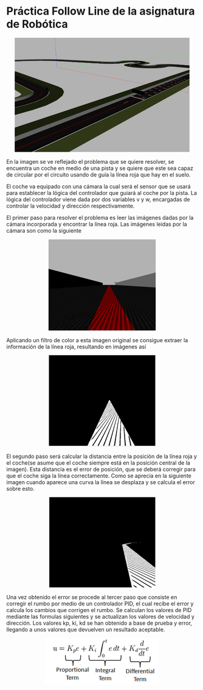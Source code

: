 # Práctica Follow Line de la asignatura de Robótica

<p align="center">
  <img width="460" height="300" src="https://github.com/johnbyrs/Rob-tica/blob/master/Follow_Line/imgs/problema.png">
</p>

En la imagen se ve reflejado el problema que se quiere resolver, se encuentra un coche en medio de una pista y se quiere que este sea capaz de circular por el circuito usando de guía la línea roja que hay en el suelo.

El coche va equipado con una cámara la cual será el sensor que se usará para establecer la lógica del controlador que guiará al coche por la pista. La lógica del controlador viene dada por dos variables v y w, encargadas de controlar la velocidad y dirección respectivamente.

El primer paso para resolver el problema es leer las imágenes dadas por la cámara incorporada y encontrar la línea roja.
Las imágenes leidas por la cámara son como la siguiente 

<p align="center">
  <img src="https://github.com/johnbyrs/Rob-tica/blob/master/Follow_Line/imgs/Fotoraw.png">
</p>

Aplicando un filtro de color a esta imagen original se consigue extraer la información de la línea roja, resultando en imágenes así

<p align="center">
  <img src="https://github.com/johnbyrs/Rob-tica/blob/master/Follow_Line/imgs/imagen_filtrada.png">
</p>

El segundo paso será calcular la distancia entre la posición de la línea roja y el coche(se asume que el coche siempre está en la posición central de la imagen). Esta distancia es el error de posición, que se deberá corregir para que el coche siga la línea correctamente. Como se aprecia en la siguiente imagen cuando aparece una curva la línea se desplaza y se calcula el error sobre esto.

<p align="center">
  <img src="https://github.com/johnbyrs/Rob-tica/blob/master/Follow_Line/imgs/curva.png">
</p>

Una vez obtenido el error se procede al tercer paso que consiste en corregir el rumbo por medio de un controlador PID, el cual recibe el error y calcula los cambios que corrigen el rumbo. Se calculan los valores de PID mediante las formulas siguientes y se actualizan los valores de velocidad y dirección. Los valores kp, ki, kd se han obtenido a base de prueba y error, llegando a unos valores que devuelven un resultado aceptable.

<p align="center">
  <img src="https://github.com/johnbyrs/Rob-tica/blob/master/Follow_Line/imgs/PID.png">
</p>


